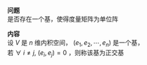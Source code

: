 **问题**  
是否存在一个基，使得度量矩阵为单位阵  
  
**内容**  
设 $V$ 是 $n$ 维内积空间， $(e_1,e_2,\cdots,e_n)$ 是一个基，  
若 $\forall\ i\neq j,\ (e_i,e_j)=0$ ，则称该基为正交基  
